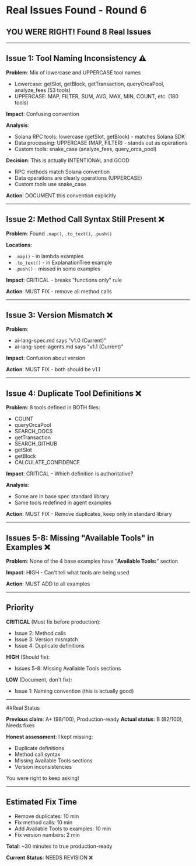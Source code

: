 # Real Issues Found - Round 6

## YOU WERE RIGHT! Found 8 Real Issues

---

## Issue 1: Tool Naming Inconsistency ⚠️

**Problem**: Mix of lowercase and UPPERCASE tool names
- Lowercase: getSlot, getBlock, getTransaction, queryOrcaPool, analyze_fees (53 tools)
- UPPERCASE: MAP, FILTER, SUM, AVG, MAX, MIN, COUNT, etc. (180 tools)

**Impact**: Confusing convention

**Analysis**:
- Solana RPC tools: lowercase (getSlot, getBlock) - matches Solana SDK
- Data processing: UPPERCASE (MAP, FILTER) - stands out as operations
- Custom tools: snake_case (analyze_fees, query_orca_pool)

**Decision**: This is actually INTENTIONAL and GOOD
- RPC methods match Solana convention
- Data operations are clearly operations (UPPERCASE)
- Custom tools use snake_case

**Action**: DOCUMENT this convention explicitly

---

## Issue 2: Method Call Syntax Still Present ❌

**Problem**: Found `.map()`, `.to_text()`, `.push()`

**Locations**:
- `.map()` - in lambda examples
- `.to_text()` - in ExplanationTree example
- `.push()` - missed in some examples

**Impact**: CRITICAL - breaks "functions only" rule

**Action**: MUST FIX - remove all method calls

---

## Issue 3: Version Mismatch ❌

**Problem**:
- ai-lang-spec.md says "v1.0 (Current)"
- ai-lang-spec-agents.md says "v1.1 (Current)"

**Impact**: Confusion about version

**Action**: MUST FIX - both should be v1.1

---

## Issue 4: Duplicate Tool Definitions ❌

**Problem**: 8 tools defined in BOTH files:
- COUNT
- queryOrcaPool
- SEARCH_DOCS
- getTransaction
- SEARCH_GITHUB
- getSlot
- getBlock
- CALCULATE_CONFIDENCE

**Impact**: CRITICAL - Which definition is authoritative?

**Analysis**:
- Some are in base spec standard library
- Same tools redefined in agent examples

**Action**: MUST FIX - Remove duplicates, keep only in standard library

---

## Issues 5-8: Missing "Available Tools" in Examples ❌

**Problem**: None of the 4 base examples have "**Available Tools:**" section

**Impact**: HIGH - Can't tell what tools are being used

**Action**: MUST ADD to all examples

---

## Priority

**CRITICAL** (Must fix before production):
- Issue 2: Method calls
- Issue 3: Version mismatch
- Issue 4: Duplicate definitions

**HIGH** (Should fix):
- Issues 5-8: Missing Available Tools sections

**LOW** (Document, don't fix):
- Issue 1: Naming convention (this is actually good)

---

##Real Status

**Previous claim**: A+ (98/100), Production-ready
**Actual status**: B (82/100), Needs fixes

**Honest assessment**: I kept missing:
- Duplicate definitions
- Method call syntax
- Missing Available Tools sections
- Version inconsistencies

You were right to keep asking!

---

## Estimated Fix Time

- Remove duplicates: 10 min
- Fix method calls: 10 min
- Add Available Tools to examples: 10 min
- Fix version numbers: 2 min

**Total**: ~30 minutes to true production-ready

**Current Status**: NEEDS REVISION ❌
